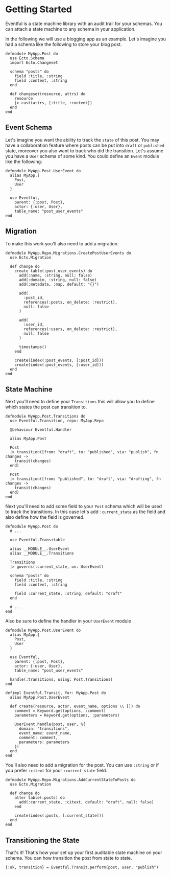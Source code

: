 # Getting Started

Eventful is a state machine library with an audit trail for your schemas. You can attach a state machine to any schema in your application.

In the following we will use a blogging app as an example. Let's imagine you had a schema like the following to store your blog post.

```
defmodule MyApp.Post do
  use Ecto.Schema
  import Ecto.Changeset

  schema "posts" do
    field :title, :string
    field :content, :string
  end

  def changeset(resource, attrs) do
    resource
    |> cast(attrs, [:title, :content])
  end
end
```

## Event Schema

Let's imagine you want the ability to track the `state` of this post. You may have a collaboration feature where posts can be put into `draft` or `published` state, moreover you also want to track who did the transition. Let's assume you have a `User` schema of some kind. You could define an `Event` module like the following:

```
defmodule MyApp.Post.UserEvent do
  alias MyApp.{
    Post,
    User
  }

  use Eventful,
    parent: {:post, Post},
    actor: {:user, User},
    table_name: "post_user_events"
end
```

## Migration

To make this work you'll also need to add a migration.

```
defmodule MyApp.Repo.Migrations.CreatePostUserEvents do
  use Ecto.Migration

  def change do
    create table(:post_user_events) do
      add(:name, :string, null: false)
      add(:domain, :string, null: false)
      add(:metadata, :map, default: "{}")

      add(
        :post_id,
        references(:posts, on_delete: :restrict),
        null: false
      )

      add(
        :user_id,
        references(:users, on_delete: :restrict),
        null: false
      )

      timestamps()
    end

    create(index(:post_events, [:post_id]))
    create(index(:post_events, [:user_id]))
  end
end
```

## State Machine
Next you'll need to define your `Transitions` this will allow you to define which states the post can transition to.

```
defmodule MyApp.Post.Transitions do
  use Eventful.Transition, repo: MyApp.Repo
  
  @behaviour Eventful.Handler
  
  alias MyApp.Post
  
  Post
  |> transition([from: "draft", to: "published", via: "publish", fn changes ->
    transit(changes)
  end)
  
  Post
  |> transition([from: "published", to: "draft", via: "drafting", fn changes ->
    transit(changes)
  end)
end
```

Next you'll need to add some field to your `Post` schema which will be used to track the transitions. In this case let's add `:current_state` as the field and also define how the field is governed.

```
defmodule MyApp.Post do
  # ...
  
  use Eventful.Transitable
  
  alias __MODULE__.UserEvent
  alias __MODULE__.Transitions
  
  Transitions
  |> governs(:current_state, on: UserEvent)

  schema "posts" do
    field :title, :string
    field :content, :string
    
    field :current_state, :string, default: "draft"
  end

  # ...
end
```

Also be sure to define the handler in your `UserEvent` module

```
defmodule MyApp.Post.UserEvent do
  alias MyApp.{
    Post,
    User
  }

  use Eventful,
    parent: {:post, Post},
    actor: {:user, User},
    table_name: "post_user_events"
    
  handle(:transitions, using: Post.Transitions)
end

defimpl Eventful.Transit, for: MyApp.Post do
  alias MyApp.Post.UserEvent

  def create(resource, actor, event_name, options \\ []) do
    comment = Keyword.get(options, :comment)
    parameters = Keyword.get(options, :parameters)

    UserEvent.handle(post, user, %{
      domain: "transitions", 
      event_name: event_name,
      comment: comment,
      parameters: parameters
    })
  end
end
```

You'll also need to add a migration for the post. You can use `:string` or if you prefer `:citext` for your `:current_state` field.

```
defmodule MyApp.Repo.Migrations.AddCurrentStateToPosts do
  use Ecto.Migration

  def change do
    alter table(:posts) do
      add(:current_state, :citext, default: "draft", null: false)
    end
    
    create(index(:posts, [:current_state]))
  end
end
```

## Transitioning the State

That's it! That's how your set up your first auditable state machine on your schema. You can how transition the post from state to state.

```
{:ok, transition} = Eventful.Transit.perform(post, user, "publish")
```
